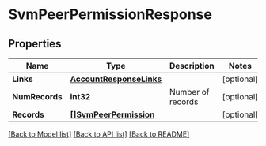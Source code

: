 # SvmPeerPermissionResponse

## Properties

Name | Type | Description | Notes
------------ | ------------- | ------------- | -------------
**Links** | [**AccountResponseLinks**](account_response__links.md) |  | [optional] 
**NumRecords** | **int32** | Number of records | [optional] 
**Records** | [**[]SvmPeerPermission**](svm_peer_permission.md) |  | [optional] 

[[Back to Model list]](../README.md#documentation-for-models) [[Back to API list]](../README.md#documentation-for-api-endpoints) [[Back to README]](../README.md)


